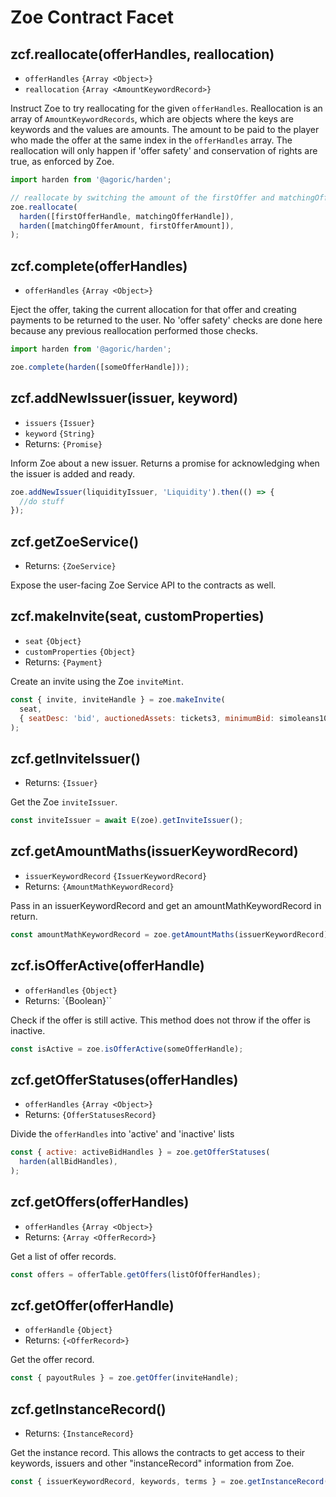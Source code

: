 # Zoe Contract Facet

<Zoe-Version/>

## zcf.reallocate(offerHandles, reallocation)
- `offerHandles` `{Array <Object>}`
- `reallocation` <router-link to="/zoe/api/records.html#amountkeywordrecord">`{Array <AmountKeywordRecord>}`</router-link>

Instruct Zoe to try reallocating for the given `offerHandles`. Reallocation is an array of `AmountKeywordRecords`, which are objects where the keys are keywords and the values are amounts. The amount to be paid to the player who made the offer at the same index in the `offerHandles` array. The reallocation will only happen if 'offer safety' and conservation of rights are true, as enforced by Zoe.

```js
import harden from '@agoric/harden';

// reallocate by switching the amount of the firstOffer and matchingOffer
zoe.reallocate(
  harden([firstOfferHandle, matchingOfferHandle]),
  harden([matchingOfferAmount, firstOfferAmount]),
);
```

## zcf.complete(offerHandles)
- `offerHandles` `{Array <Object>}`

Eject the offer, taking the current allocation for that offer and creating payments to be returned to the user. No 'offer safety' checks are done here because any previous reallocation performed those checks.

```js
import harden from '@agoric/harden';

zoe.complete(harden([someOfferHandle]));
```

## zcf.addNewIssuer(issuer, keyword)
- `issuers` `{Issuer}`
- `keyword` `{String}`
- Returns: `{Promise}`

Inform Zoe about a new issuer. Returns a promise for acknowledging when the issuer is added and ready.

```js
zoe.addNewIssuer(liquidityIssuer, 'Liquidity').then(() => {
  //do stuff
});
```

## zcf.getZoeService()
- Returns: `{ZoeService}`

Expose the user-facing Zoe Service API to the contracts as well.

## zcf.makeInvite(seat, customProperties)
- `seat` `{Object}`
- `customProperties` `{Object}`
- Returns: `{Payment}`

Create an invite using the Zoe `inviteMint`.

```js
const { invite, inviteHandle } = zoe.makeInvite(
  seat,
  { seatDesc: 'bid', auctionedAssets: tickets3, minimumBid: simoleans100 }
);
```

## zcf.getInviteIssuer()
- Returns: `{Issuer}`

Get the Zoe `inviteIssuer`.

```js
const inviteIssuer = await E(zoe).getInviteIssuer();
```

## zcf.getAmountMaths(issuerKeywordRecord)
- `issuerKeywordRecord` <router-link to="/zoe/api/records.html#issuerkeywordrecord">`{IssuerKeywordRecord}`</router-link>
- Returns: <router-link to="/zoe/api/records.html#amountmathkeywordrecord">`{AmountMathKeywordRecord}`</router-link>

Pass in an issuerKeywordRecord and get an amountMathKeywordRecord in return.

```js
const amountMathKeywordRecord = zoe.getAmountMaths(issuerKeywordRecord);
```

## zcf.isOfferActive(offerHandle)
- `offerHandles` `{Object}`
- Returns: `{Boolean}``

Check if the offer is still active. This method does not throw if the offer is inactive.

```js
const isActive = zoe.isOfferActive(someOfferHandle);
```

## zcf.getOfferStatuses(offerHandles)
- `offerHandles` `{Array <Object>}`
- Returns: `{OfferStatusesRecord}`

Divide the `offerHandles` into 'active' and 'inactive' lists

```js
const { active: activeBidHandles } = zoe.getOfferStatuses(
  harden(allBidHandles),
);
```

## zcf.getOffers(offerHandles)
- `offerHandles` `{Array <Object>}`
- Returns: <router-link to="/zoe/api/records.html#offer-record">`{Array <OfferRecord>}`</router-link>

Get a list of offer records.

```js
const offers = offerTable.getOffers(listOfOfferHandles);
```

## zcf.getOffer(offerHandle)
- `offerHandle` `{Object}`
- Returns: <router-link to="/zoe/api/records.html#offer-record">`{<OfferRecord>}`</router-link>

Get the offer record.

```js
const { payoutRules } = zoe.getOffer(inviteHandle);
```

## zcf.getInstanceRecord()
- Returns: <router-link
  to="/zoe/api/records.html#instance-record-properties">`{InstanceRecord}`</router-link>


Get the instance record. This allows the contracts to get access
to their keywords, issuers and other "instanceRecord" information from
Zoe.

```js
const { issuerKeywordRecord, keywords, terms } = zoe.getInstanceRecord()
```
